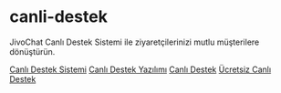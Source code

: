 # canli-destek
JivoChat Canlı Destek Sistemi ile ziyaretçilerinizi mutlu müşterilere dönüştürün.

[Canlı Destek Sistemi](https://www.jivochat.com.tr)
[Canlı Destek Yazılımı](https://www.jivochat.com.tr)
[Canlı Destek](https://www.jivochat.com.tr)
[Ücretsiz Canlı Destek](https://www.jivochat.com.tr)
